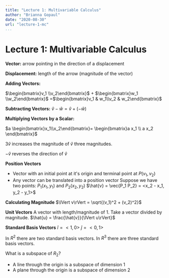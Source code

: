 ```yaml
---
title: "Lecture 1: Multivariable Calculus"
author: "Brianna Gopaul"
date: "2020-08-30"
url: "lecture-1-mc"
...
```


# Lecture 1: Multivariable Calculus

**Vector:** arrow pointing in the direction of a displacement 

**Displacement:** length of the arrow (magnitude of the vector)

**Adding Vectors:** 

$\begin{bmatrix}v_1 \\v_2\end{bmatrix}$ + $\begin{bmatrix}w_1 \\w_2\end{bmatrix}$ =$\begin{bmatrix}v_1 & w_1\\v_2 & w_2\end{bmatrix}$

**Subtracting Vectors:** 
$\hat{v} - \hat{w} = \hat{v} + (-\hat{w})$

**Multiplying Vectors by a Scalar:** 

$a \begin{bmatrix}x_1\\x_2\end{bmatrix}= \begin{bmatrix}a x_1 \\ a x_2 \end{bmatrix}$

$3 \hat{v}$ increases the magnitude of $\hat{v}$ three magnitudes. 

$-\hat{v}$ reverses the direction of $\hat{v}$

**Position Vectors**
- Vector with an initial point at it's origin and terminal point at $P(v_1, v_2)$
- Any vector can be translated into a position vector 
Suppose we have two points: $P_1(x_1, y_1)$ and $P_2(x_2, y_2)$
$\hat{v} = \vec{P_1 P_2} = <x_2 - x_1, y_2 - y_1>$ 

**Calculating Magnitude**
$\lVert v\rVert = \sqrt{(v_1)^2 + (v_2)^2}$

**Unit Vectors**
A vector with length/magnitude of 1. Take a vector divided by magnitude. 
$\hat{u} = \frac{\hat{v}}{\lVert u\rVert}$

**Standard Basis Vectors**
$\hat{i} = <1,0>$
$\hat{j} = <0,1>$

In $R^2$ there are two standard basis vectors. 
In $R^3$ there are three standard basis vectors. 

What is a subspace of $R_2$? 
- A line through the origin is a subspace of dimension 1
- A plane through the origin is a subspace of dimension 2 






